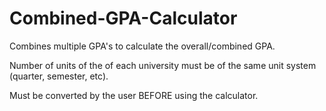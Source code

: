 # Combined-GPA-Calculator

Combines multiple GPA's to calculate the overall/combined GPA.

Number of units of the of each university must be of the same unit system (quarter, semester, etc).

Must be converted by the user BEFORE using the calculator.
